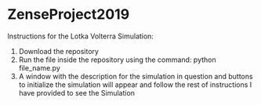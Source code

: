 # ZenseProject2019
Instructions for the Lotka Volterra Simulation:
1. Download the repository
2. Run the file inside the repository using the command:
  python file_name.py
3. A window with the description for the simulation in question and buttons to initialize the simulation will appear and follow the                  rest of instructions I have provided to see the Simulation
